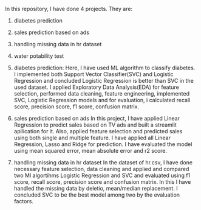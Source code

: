 In this repository, I have done 4 projects. They are:
1. diabetes prediction
2. sales prediction based on ads
3. handling missing data in hr dataset
4. water potability test

1. diabetes prediction:
Here, I have used ML algorithm to classify diabetes. I implemented both Support Vector Classifier(SVC) and Logistic Regression and concluded Logistic Regression is better than SVC in the used dataset. 
I applied Exploratory Data Analysis(EDA) for feature selection, performed data cleaning, feature engineering, implemented SVC, Logistic Regression models and for evaluation, i calculated recall score, precision score, f1 score, confusion matrix.  

2. sales prediction based on ads
In this project, I have applied Linear Regression to predict sales based on TV ads and built a streamlit apllication for it. Also, applied feature selection and predicted sales using both single and multiple feature. I have applied all Linear Regression, Lasso and Ridge for prediction.
I have evaluated the model using mean squared error, mean absolute error and r2 score.

3. handling missing data in hr dataset
In the dataset of hr.csv, I have done necessary feature selection, data cleaning and applied and compared two Ml algortihms Logistic Regression and SVC and evaluated using f1 score, recall score, precision score and confusion matrix. In this I have handled the missing data by deletio, mean/median replacement. I concluded SVC to be the best model among two by the evaluation factors.